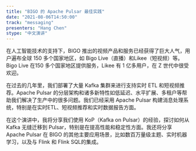 ```yaml
---
title: "BIGO 的 Apache Pulsar 最佳实践"
date: "2021-08-06T14:50:00" 
track: "messaging"
presenters: "Hang Chen"
stype: "中文演讲"
---
```

在人工智能技术的支持下，BIGO 推出的视频产品和服务已经获得了巨大人气，用户遍布全球 150 多个国家地区，如 Bigo Live（直播）和Likee（短视频）等。Bigo Live 在150 多个国家地区提供服务，Likee 有 1 亿多用户，在 Z 世代中很受欢迎。
 
在过去的几年里，我们部署了大量 Kafka 集群来进行支持实时 ETL 和短视频推荐。Apache Pulsar 的分层架构和诸多新特性如低延迟、水平扩展、多租户等帮助我们解决了生产中的很多问题。我们已经采用 Apache Pulsar 构建消息处理系统，特别是在实时ETL、短视频推荐和实时数据报告方面。
 
在这个演讲中，我将分享我们使用 KoP（Kafka on Pulsar）的经验，探讨如何从 Kafka 无缝迁移到 Pulsar，特别是在提高性能和稳定性方面。我还将分享 Apache Pulsar 在 BIGO 的其他主要应用场景，比如数百万量级主题、实时机器学习，以及与 Flink 和 Flink SQL的集成。